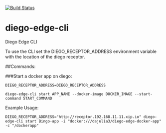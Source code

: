 [![Build Status](https://travis-ci.org/pivotal-cf-experimental/diego-edge-cli.svg?branch=master)](https://travis-ci.org/pivotal-cf-experimental/diego-edge-cli)

diego-edge-cli
==============

Diego Edge CLI

To use the CLI set the DIEGO_RECEPTOR_ADDRESS environment variable with the location of the diego receptor.

##Commands:

###Start a docker app on diego:


    DIEGO_RECEPTOR_ADDRESS=DIEGO_RECEPTOR_ADDRESS

    diego-edge-cli start APP_NAME --docker-image DOCKER_IMAGE --start-command START_COMMAND

Example Usage:

    DIEGO_RECEPTOR_ADDRESS="http://receptor.192.168.11.11.xip.io" diego-edge-cli start Bingo-app -i "docker:///dajulia3/diego-edge-docker-app" -c "/dockerapp"
